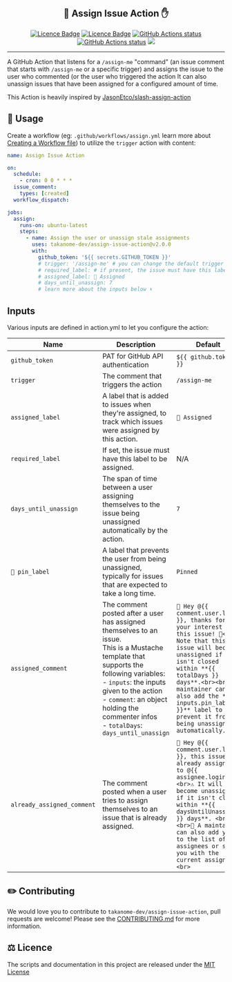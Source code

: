 <h2 align="center">💬 Assign Issue Action ✋</h2>

<p align="center"><a href="https://github.com/TAKANOME-DEV/assign-to-me-action"><img alt="Licence Badge" src="https://img.shields.io/github/license/TAKANOME-DEV/assign-to-me-action?color=%2330C151"></a> <a href="https://github.com/TAKANOME-DEV/assign-to-me-action"><img alt="Licence Badge" src="https://img.shields.io/github/release/TAKANOME-DEV/assign-to-me-action?color=%2330C151"></a> <a href="https://github.com/TAKANOME-DEV/assign-to-me-action"><img alt="GitHub Actions status" src="https://github.com/TAKANOME-DEV/assign-to-me-action/actions/workflows/ci.yml/badge.svg"></a> <a href="https://github.com/TAKANOME-DEV/assign-to-me-action"><img alt="GitHub Actions status" src="https://github.com/TAKANOME-DEV/assign-to-me-action/actions/workflows/codeql-analysis.yml/badge.svg"></a> <a href="https://codecov.io/gh/TAKANOME-DEV/assign-to-me-action"><img src="https://codecov.io/gh/TAKANOME-DEV/assign-to-me-action/branch/master/graph/badge.svg?token=MX3SB0GFB3" /></a></p>

---

A GitHub Action that listens for a `/assign-me` "command" (an issue comment that starts with `/assign-me` or a specific trigger) and assigns the issue to the user who commented (or the user who triggered the action
It can also unassign issues that have been assigned for a configured amount of time.

This Action is heavily inspired by [JasonEtco/slash-assign-action](https://github.com/JasonEtco/slash-assign-action)

## 🚀 Usage

Create a workflow (eg: `.github/workflows/assign.yml` learn more about [Creating a Workflow file](https://docs.github.com/en/actions/using-workflows#creating-a-workflow-file)) to utilize the `trigger` action with content:

```yaml
name: Assign Issue Action

on:
  schedule:
    - cron: 0 0 * * *
  issue_comment:
    types: [created]
  workflow_dispatch:

jobs:
  assign:
    runs-on: ubuntu-latest
    steps:
      - name: Assign the user or unassign stale assignments
        uses: takanome-dev/assign-issue-action@v2.0.0
        with:
          github_token: '${{ secrets.GITHUB_TOKEN }}'
          # trigger: '/assign-me' # you can change the default trigger to something else
          # required_label: # if present, the issue must have this label to be assigned
          # assigned_label: 📍 Assigned
          # days_until_unassign: 7
          # learn more about the inputs below ⬇
```

## Inputs

Various inputs are defined in action.yml to let you configure the action:

| Name                       | Description                                                                                                                                                                                                                                                                              | Default                                                                                                                                                                                                                                                                                                             |
| -------------------------- | ---------------------------------------------------------------------------------------------------------------------------------------------------------------------------------------------------------------------------------------------------------------------------------------- | ------------------------------------------------------------------------------------------------------------------------------------------------------------------------------------------------------------------------------------------------------------------------------------------------------------------- |
| `github_token`             | PAT for GitHub API authentication                                                                                                                                                                                                                                                        | `${{ github.token }}`                                                                                                                                                                                                                                                                                               |
| `trigger`                  | The comment that triggers the action                                                                                                                                                                                                                                                     | `/assign-me`                                                                                                                                                                                                                                                                                                        |
| `assigned_label`           | A label that is added to issues when they're assigned, to track which issues were assigned by this action.                                                                                                                                                                               | `📍 Assigned`                                                                                                                                                                                                                                                                                                       |
| `required_label`           | If set, the issue must have this label to be assigned.                                                                                                                                                                                                                                   | N/A                                                                                                                                                                                                                                                                                                                 |
| `days_until_unassign`      | The span of time between a user assigning themselves to the issue being unassigned automatically by the action.                                                                                                                                                                          | `7`                                                                                                                                                                                                                                                                                                                 |
| `📌 pin_label`             | A label that prevents the user from being unassigned, typically for issues that are expected to take a long time.                                                                                                                                                                        | `Pinned`                                                                                                                                                                                                                                                                                                            |
| `assigned_comment`         | The comment posted after a user has assigned themselves to an issue. <br>This is a Mustache template that supports the following variables: <br>- `inputs`: the inputs given to the action<br>- `comment`: an object holding the commenter infos<br>- `totalDays`: `days_until_unassign` | `👋 Hey @{{ comment.user.login }}, thanks for your interest in this issue! 🎉<br>⚠ Note that this issue will become unassigned if it isn't closed within **{{ totalDays }} days**.<br><br>🔧 A maintainer can also add the **{{ inputs.pin_label }}** label to prevent it from being unassigned automatically.<br>` |
| `already_assigned_comment` | The comment posted when a user tries to assign themselves to an issue that is already assigned.                                                                                                                                                                                          | `👋 Hey @{{ comment.user.login }}, this issue is already assigned to @{{ assignee.login }}.<br>⚠️ It will become unassigned if it isn't closed within **{{ daysUntilUnassign }} days**. <br><br>🔧 A maintainer can also add you to the list of assignees or swap you with the current assignee.<br>`               |

## ✏️ Contributing

We would love you to contribute to `takanome-dev/assign-issue-action`, pull requests are welcome!
Please see the [CONTRIBUTING.md](CONTRIBUTING.md) for more information.

## ⚖️ Licence

The scripts and documentation in this project are released under the [MIT License](LICENSE)
